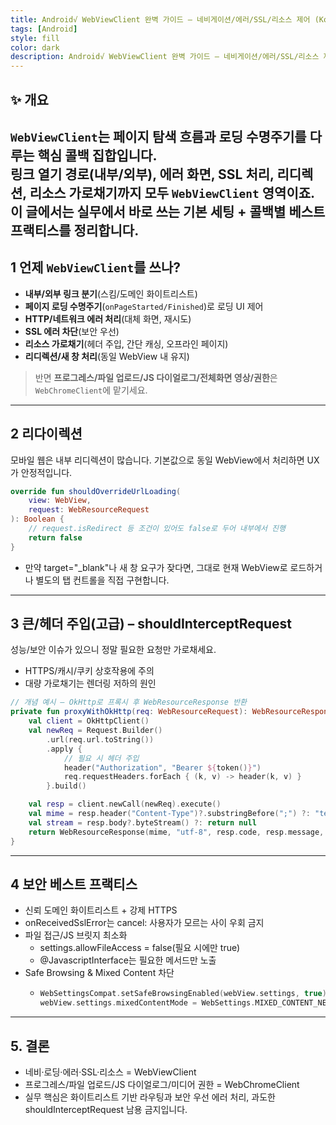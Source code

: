 ```yaml
---
title: Android√ WebViewClient 완벽 가이드 – 네비게이션/에러/SSL/리소스 제어 (Kotlin)
tags: [Android]
style: fill
color: dark
description: Android√ WebViewClient 완벽 가이드 – 네비게이션/에러/SSL/리소스 제어 (Kotlin)
---
```


## ✨ 개요

`WebViewClient`는 **페이지 탐색 흐름과 로딩 수명주기**를 다루는 핵심 콜백 집합입니다.  
링크 열기 경로(내부/외부), 에러 화면, SSL 처리, 리디렉션, 리소스 가로채기까지 모두 `WebViewClient` 영역이죠.  
이 글에서는 **실무에서 바로 쓰는 기본 세팅 + 콜백별 베스트 프랙티스**를 정리합니다.
---

## 1 언제 `WebViewClient`를 쓰나?

- **내부/외부 링크 분기**(스킴/도메인 화이트리스트)
- **페이지 로딩 수명주기**(`onPageStarted/Finished`)로 로딩 UI 제어
- **HTTP/네트워크 에러 처리**(대체 화면, 재시도)
- **SSL 에러 차단**(보안 우선)
- **리소스 가로채기**(헤더 주입, 간단 캐싱, 오프라인 페이지)
- **리디렉션/새 창 처리**(동일 WebView 내 유지)

> 반면 **프로그레스/파일 업로드/JS 다이얼로그/전체화면 영상/권한**은 `WebChromeClient`에 맡기세요.

---

## 2 리다이렉션

모바일 웹은 내부 리디렉션이 많습니다. 기본값으로 동일 WebView에서 처리하면 UX가 안정적입니다.
```kotlin
override fun shouldOverrideUrlLoading(
    view: WebView,
    request: WebResourceRequest
): Boolean {
    // request.isRedirect 등 조건이 있어도 false로 두어 내부에서 진행
    return false
}
```
- 만약 target="_blank"나 새 창 요구가 잦다면, 그대로 현재 WebView로 로드하거나 별도의 탭 컨트롤을 직접 구현합니다.

---

## 3 큰/헤더 주입(고급) – shouldInterceptRequest

성능/보안 이슈가 있으니 정말 필요한 요청만 가로채세요.
- HTTPS/캐시/쿠키 상호작용에 주의
- 대량 가로채기는 렌더링 저하의 원인

```kotlin
// 개념 예시 – OkHttp로 프록시 후 WebResourceResponse 반환
private fun proxyWithOkHttp(req: WebResourceRequest): WebResourceResponse? {
    val client = OkHttpClient()
    val newReq = Request.Builder()
        .url(req.url.toString())
        .apply {
            // 필요 시 헤더 주입
            header("Authorization", "Bearer ${token()}")
            req.requestHeaders.forEach { (k, v) -> header(k, v) }
        }.build()

    val resp = client.newCall(newReq).execute()
    val mime = resp.header("Content-Type")?.substringBefore(";") ?: "text/plain"
    val stream = resp.body?.byteStream() ?: return null
    return WebResourceResponse(mime, "utf-8", resp.code, resp.message, emptyMap(), stream)
}
```

---

## 4 보안 베스트 프랙티스

- 신뢰 도메인 화이트리스트 + 강제 HTTPS
- onReceivedSslError는 cancel: 사용자가 모르는 사이 우회 금지
- 파일 접근/JS 브릿지 최소화
  + settings.allowFileAccess = false(필요 시에만 true)
  + @JavascriptInterface는 필요한 메서드만 노출
- Safe Browsing & Mixed Content 차단
  + ```kotlin
    WebSettingsCompat.setSafeBrowsingEnabled(webView.settings, true)
    webView.settings.mixedContentMode = WebSettings.MIXED_CONTENT_NEVER_ALLOW
    ``` 
    
---

## 5. 결론

- 네비·로딩·에러·SSL·리소스 = WebViewClient
- 프로그레스/파일 업로드/JS 다이얼로그/미디어 권한 = WebChromeClient
- 실무 핵심은 화이트리스트 기반 라우팅과 보안 우선 에러 처리, 과도한 shouldInterceptRequest 남용 금지입니다.